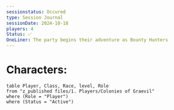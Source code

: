 ```yaml
---
sessionstatus: Occured
type: Session Journal
sessionDate: 2024-10-18
players: 4
Status: ✅
OneLiner: The party begins their adventure as Bounty Hunters
---
```

# Characters:

```dataview
table Player, Class, Race, level, Role
from "z_published files/1. Players/Colonies of Graevil"
where (Role = "Player") 
where (Status = "Active") 
```
